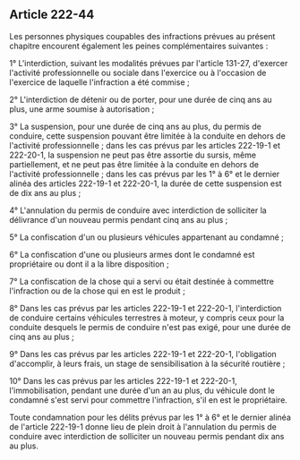 Article 222-44
----
Les personnes physiques coupables des infractions prévues au présent chapitre
encourent également les peines complémentaires suivantes :

1° L'interdiction, suivant les modalités prévues par l'article 131-27, d'exercer
l'activité professionnelle ou sociale dans l'exercice ou à l'occasion de
l'exercice de laquelle l'infraction a été commise ;

2° L'interdiction de détenir ou de porter, pour une durée de cinq ans au plus,
une arme soumise à autorisation ;

3° La suspension, pour une durée de cinq ans au plus, du permis de conduire,
cette suspension pouvant être limitée à la conduite en dehors de l'activité
professionnelle ; dans les cas prévus par les articles 222-19-1 et 222-20-1, la
suspension ne peut pas être assortie du sursis, même partiellement, et ne peut
pas être limitée à la conduite en dehors de l'activité professionnelle ; dans
les cas prévus par les 1° à 6° et le dernier alinéa des articles 222-19-1 et
222-20-1, la durée de cette suspension est de dix ans au plus ;

4° L'annulation du permis de conduire avec interdiction de solliciter la
délivrance d'un nouveau permis pendant cinq ans au plus ;

5° La confiscation d'un ou plusieurs véhicules appartenant au condamné ;

6° La confiscation d'une ou plusieurs armes dont le condamné est propriétaire ou
dont il a la libre disposition ;

7° La confiscation de la chose qui a servi ou était destinée à commettre
l'infraction ou de la chose qui en est le produit ;

8° Dans les cas prévus par les articles 222-19-1 et 222-20-1, l'interdiction de
conduire certains véhicules terrestres à moteur, y compris ceux pour la conduite
desquels le permis de conduire n'est pas exigé, pour une durée de cinq ans au
plus ;

9° Dans les cas prévus par les articles 222-19-1 et 222-20-1, l'obligation
d'accomplir, à leurs frais, un stage de sensibilisation à la sécurité routière ;

10° Dans les cas prévus par les articles 222-19-1 et 222-20-1, l'immobilisation,
pendant une durée d'un an au plus, du véhicule dont le condamné s'est servi pour
commettre l'infraction, s'il en est le propriétaire.

Toute condamnation pour les délits prévus par les 1° à 6° et le dernier alinéa
de l'article 222-19-1 donne lieu de plein droit à l'annulation du permis de
conduire avec interdiction de solliciter un nouveau permis pendant dix ans au
plus.
